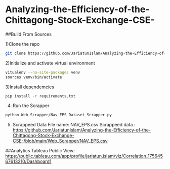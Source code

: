 # Analyzing-the-Efficiency-of-the-Chittagong-Stock-Exchange-CSE-
##Build From Sources

1)Clone the repo 
```bash
git clone https://github.com/JariatunIslam/Analyzing-the-Efficiency-of-the-Chittagong-Stock-Exchange-CSE-.git
```
2)Initialize and activate virtual environment
```bash
vitualenv --no-site-packages venv
sources venv/bin/activate
```
3)Install dependemcies 
```bash
pip install -r requirements.txt
```
4) Run the Scrapper
```bash
python Web_Scrapper/Nav_EPS_Dataset_Scrapper.py
```
5) Scrappeed  Data File name: NAV_EPS.csv
Scrappeed data : https://github.com/JariatunIslam/Analyzing-the-Efficiency-of-the-Chittagong-Stock-Exchange-CSE-/blob/main/Web_Scrapper/NAV_EPS.csv

##Analytics
Tableau Public View: https://public.tableau.com/app/profile/jariatun.islam/viz/Correlation_17564567613210/Dashboard1
